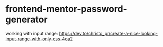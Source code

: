 # frontend-mentor-password-generator

working with input range:
https://dev.to/christo_pr/create-a-nice-looking-input-range-with-only-css-4oa2
